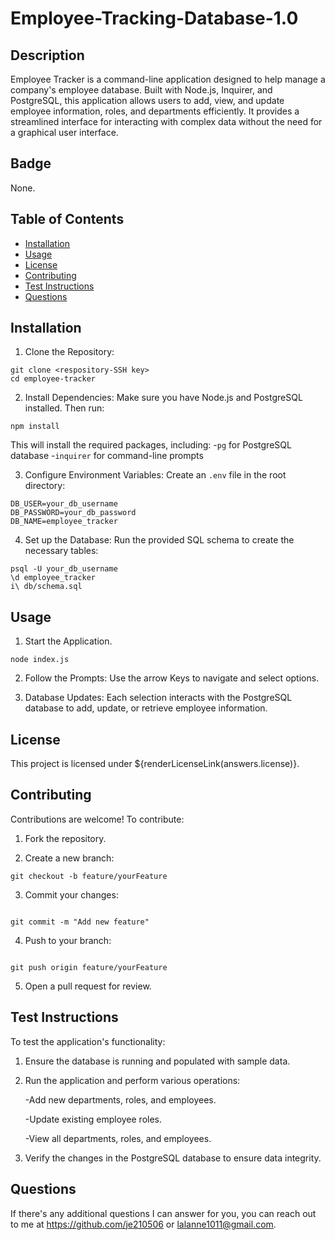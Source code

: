 # Employee-Tracking-Database-1.0


## Description
Employee Tracker is a command-line application designed to help manage a company's employee database. Built with Node.js, Inquirer, and PostgreSQL, this application allows users to add, view, and update employee information, roles, and departments efficiently. It provides a streamlined interface for interacting with complex data without the need for a graphical user interface.


## Badge
None.


## Table of Contents
- [Installation](#installation)
- [Usage](#usage)
- [License](#license)
- [Contributing](#contributing)
- [Test Instructions](#testinstructions)
- [Questions](#questions)
   

## Installation 
1. Clone the Repository:
```
git clone <respository-SSH key>
cd employee-tracker
```
2. Install Dependencies:
    Make sure you have Node.js and PostgreSQL installed. Then run:
```
npm install
```
This will install the required packages, including:
-```pg``` for PostgreSQL database
-```inquirer``` for command-line prompts

3. Configure Environment Variables:
Create an ```.env``` file in the root directory:
```
DB_USER=your_db_username
DB_PASSWORD=your_db_password
DB_NAME=employee_tracker
```

4. Set up the Database:
Run the provided SQL schema to create the necessary tables:
```
psql -U your_db_username 
\d employee_tracker 
i\ db/schema.sql
```


## Usage 
1. Start the Application.
```
node index.js
```

2. Follow the Prompts:
Use the arrow Keys to navigate and select options.

3. Database Updates:
Each selection interacts with the PostgreSQL database to add, update, or retrieve employee information.


## License 
This project is licensed under ${renderLicenseLink(answers.license)}. 


## Contributing 
Contributions are welcome! To contribute:
1. Fork the repository.

2. Create a new branch:
```
git checkout -b feature/yourFeature
```

3. Commit your changes:
```

git commit -m "Add new feature"
```

4. Push to your branch:
```

git push origin feature/yourFeature
```

5. Open a pull request for review.


## Test Instructions 
To test the application's functionality:

1. Ensure the database is running and populated with sample data.

2. Run the application and perform various operations:

    -Add new departments, roles, and employees.

    -Update existing employee roles.

    -View all departments, roles, and employees.

3. Verify the changes in the PostgreSQL database to ensure data integrity.


## Questions 
If there's any additional questions I can answer for you, you can reach out to me at https://github.com/je210506 or [lalanne1011@gmail.com](mailto:lalanne1011@gmail.com}).
